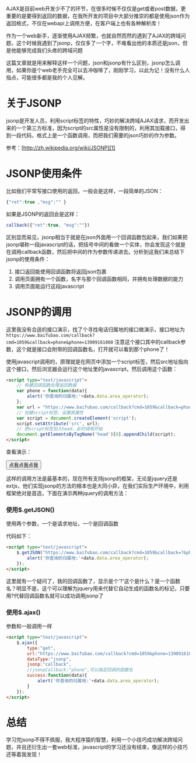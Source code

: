<!--
.. title: JSON与JSONP分析，含调用实例
.. slug: json-jsonp
.. date: 2013-09-28T08:04:47+08:00
.. tags:
.. link:
.. description:
.. type: text
-->

AJAX是目前web开发少不了的环节，在很多时候不仅仅是get或者post数据，更重要的是要得到返回的数据，在我所开发的项目中大部分推崇的都是使用json作为返回格式，不仅在webapi上调用方便，在客户端上也有各种解析库！

作为一个web新手，逐渐使用AJAX频繁，也就自然而然的遇到了AJAX的跨域问题，这个时候我遇到了jsonp，仅仅多了一个字，不难看出他的本质还是json，但是他能够完成我们头疼的跨域问题

这篇文章就是用来解释这样一个问题，json和jsonp有什么区别，jsonp怎么调用，如果你是个web老手完全可以去冲咖啡了，刚刚学习，以此为记！没有什么人指点，可能很多都是我的个人见解。

<!-- TEASER_END -->

# 关于JSONP

jsonp是开发人员，利用script标签的特性，巧妙的解决跨域AJAX请求，而开发出来的一个第三方标准，因为script的src属性是没有限制的，利用其加载接口，得到一段代码，格式上是一个函数调用，而把我们需要的json巧妙的作为参数。

参考：[http://zh.wikipedia.org/wiki/JSONP][1]

# JSONP使用条件

比如我们平常写接口使用的返回，一般会是这样，一段简单的JSON：

```javascript
{"ret":true ,"msg":"" }
```

如果是JSONP的返回会是这样：

```javascript
callback({"ret":true, "msg":""})
```

区别显而易见，jsonp相当于就是在json外面用一个回调函数包起来，我们如果把jsonp堪称一段javascript的话，把括号中间的看做一个实体，你会发现这个就是在调用callback函数，然后把中间的作为参数传递进去。分析到这我们来总结下jsonp的使用条件：

 1. 接口返回能使用回调函数将返回json包裹
 2. 调用页面拥有一个函数，名字与那个回调函数相同，并拥有处理数据的能力
 3. 调用页面能运行这段javascript

# JSONP的调用

这里我没有合适的接口演示，找了个寻找电话归属地的接口做演示，接口地址为`https://www.baifubao.com/callback?cmd=1059&callback=phone&phone=13909161860`
注意这个接口其中的callback参数，这个就是接口会附带的回调函数名，打开就可以看到那个phone了！

使用javascript调用的，原理就是在网页中添加一个script标签，然后src地址指向这个接口，然后浏览器会运行这个地址里的javascript，然后调用这个函数：

```html
<script type="text/javascript">
    // 构建回调函数处理返回数据
	var phone = function(data){
        alert('你查询的归属地:'+data.data.area_operator);
    };
    var url = "https://www.baifubao.com/callback?cmd=1059&callback=phone&phone=13909161860";
    // 创建script标签，设置其属性
    var script = document.createElement('script');
    script.setAttribute('src', url);
    // 把script标签加入head，此时调用开始
    document.getElementsByTagName('head')[0].appendChild(script); 
</script>
```

查看演示：

<script type="text/javascript">
// 构建回调函数处理返回数据
function phone(data){
    alert('你查询的归属地:'+data.data.area_operator);
};
function runjsonp(){
    var url = "https://www.baifubao.com/callback?cmd=1059&callback=phone&phone=13909161860";
    // 创建script标签，设置其属性
    var script = document.createElement('script');
    script.setAttribute('src', url);
    // 把script标签加入head，此时调用开始
    document.getElementsByTagName('head')[0].appendChild(script); 
}
</script>
<input type="button" value="点我点我点我" onclick="runjsonp()">

这样的调用方法是最基本的，现在所有支持jsonp的框架，无论是jquery还是extjs，他们实现jsonp的方法的根本也是大同小异，在我们实际生产环境中，利用框架绝对是首选，下面在演示两种jquery的调用方法：

### 使用$.getJSON()

使用两个参数，一个是请求地址，一个是回调函数

代码如下：

```html
<script type="text/javascript">
	$.getJSON("https://www.baifubao.com/callback?cmd=1059&callback=?&phone=13909161860",function(data){
		alert('你查询的归属地:'+data.data.area_operator);
	});
</script>
```

这里就有一个疑问了，我的回调函数了，显示是个'?'这个是什么？是一个函数名？明显不是，这个可以理解为jquery用来代替它自动生成的函数名的标记，只要用?代替回调函数名就可以成功调用jsonp了


### 使用$.ajax()

参数和一般调用一样

```html
<script type="text/javascript">
	$.ajax({
		type:"get",
		url:"https://www.baifubao.com/callback?cmd=1059&phone=13909161860",
		dataType:"jsonp",
		jsonp:"callback",
		//jsonpCallback:"phone",可以指定回调的函数名
		success:function(data){
			alert('你查询的归属地:'+data.data.area_operator);
		}
	});
</script>
```

# 总结

学习完jsonp不得不佩服，我大程序猿的智慧，利用一个小技巧成功解决跨域问题，并且还衍生出一套web标准，javascript的学习还没有结束，像这样的小技巧还等着我发现！


  [1]: http://zh.wikipedia.org/wiki/JSONP
